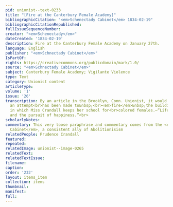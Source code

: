 ```yaml
---
pid: unionist--text-0233
title: "[Fire at the Canterbury Female Academy]"
bibliographicCitation: "<em>Schenectady Cabinet</em> 1834-02-19"
bibliographicCitationRepublished: 
fullIssueSequenceNumber: 
creator: "<em>Schenectady</em>"
dateCreated: '1834-02-19'
description: Fire at the Canterbury Female Academy on January 27th.
language: English
publisher: "<em>Schnectady Cabinet</em>"
IsPartOf: 
rights: https://creativecommons.org/publicdomain/mark/1.0/
source: "<em>Schnectady Cabinet</em>"
subject: Canterbury Female Academy; Vigilante Violence
type: Text
category: Unionist content
articleType: 
volume: '1'
issue: '26'
transcription: By an article in the Brooklyn, Conn. Unionist, it would appear that
  an attempt<br>has been made to&nbsp;<br><em>fire</em>&nbsp;the building at Canterbury,
  in which Miss Crandall keeps her school for<br>colored females.—“Life, liberty,
  and the pursuit of happiness.”<br>
scholarlyNotes: 
commentary: This very loose paraphrase and commentary comes from the <em>Schnectady
  Cabinet</em>, a consistent ally of Abolitionisism
relatedPeople: Prudence Crandall
featured: 
repeated: 
relatedImage: unionist--image-0265
relatedText: 
relatedTextIssue: 
filename: 
caption: 
order: '232'
layout: items_item
collection: items
thumbnail: 
manifest: 
full: 
---
```

